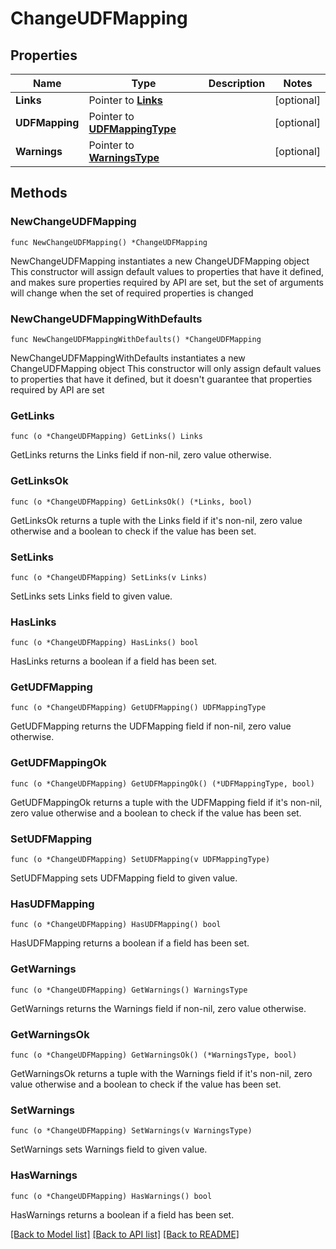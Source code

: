 # ChangeUDFMapping

## Properties

Name | Type | Description | Notes
------------ | ------------- | ------------- | -------------
**Links** | Pointer to [**Links**](Links.md) |  | [optional] 
**UDFMapping** | Pointer to [**UDFMappingType**](UDFMappingType.md) |  | [optional] 
**Warnings** | Pointer to [**WarningsType**](WarningsType.md) |  | [optional] 

## Methods

### NewChangeUDFMapping

`func NewChangeUDFMapping() *ChangeUDFMapping`

NewChangeUDFMapping instantiates a new ChangeUDFMapping object
This constructor will assign default values to properties that have it defined,
and makes sure properties required by API are set, but the set of arguments
will change when the set of required properties is changed

### NewChangeUDFMappingWithDefaults

`func NewChangeUDFMappingWithDefaults() *ChangeUDFMapping`

NewChangeUDFMappingWithDefaults instantiates a new ChangeUDFMapping object
This constructor will only assign default values to properties that have it defined,
but it doesn't guarantee that properties required by API are set

### GetLinks

`func (o *ChangeUDFMapping) GetLinks() Links`

GetLinks returns the Links field if non-nil, zero value otherwise.

### GetLinksOk

`func (o *ChangeUDFMapping) GetLinksOk() (*Links, bool)`

GetLinksOk returns a tuple with the Links field if it's non-nil, zero value otherwise
and a boolean to check if the value has been set.

### SetLinks

`func (o *ChangeUDFMapping) SetLinks(v Links)`

SetLinks sets Links field to given value.

### HasLinks

`func (o *ChangeUDFMapping) HasLinks() bool`

HasLinks returns a boolean if a field has been set.

### GetUDFMapping

`func (o *ChangeUDFMapping) GetUDFMapping() UDFMappingType`

GetUDFMapping returns the UDFMapping field if non-nil, zero value otherwise.

### GetUDFMappingOk

`func (o *ChangeUDFMapping) GetUDFMappingOk() (*UDFMappingType, bool)`

GetUDFMappingOk returns a tuple with the UDFMapping field if it's non-nil, zero value otherwise
and a boolean to check if the value has been set.

### SetUDFMapping

`func (o *ChangeUDFMapping) SetUDFMapping(v UDFMappingType)`

SetUDFMapping sets UDFMapping field to given value.

### HasUDFMapping

`func (o *ChangeUDFMapping) HasUDFMapping() bool`

HasUDFMapping returns a boolean if a field has been set.

### GetWarnings

`func (o *ChangeUDFMapping) GetWarnings() WarningsType`

GetWarnings returns the Warnings field if non-nil, zero value otherwise.

### GetWarningsOk

`func (o *ChangeUDFMapping) GetWarningsOk() (*WarningsType, bool)`

GetWarningsOk returns a tuple with the Warnings field if it's non-nil, zero value otherwise
and a boolean to check if the value has been set.

### SetWarnings

`func (o *ChangeUDFMapping) SetWarnings(v WarningsType)`

SetWarnings sets Warnings field to given value.

### HasWarnings

`func (o *ChangeUDFMapping) HasWarnings() bool`

HasWarnings returns a boolean if a field has been set.


[[Back to Model list]](../README.md#documentation-for-models) [[Back to API list]](../README.md#documentation-for-api-endpoints) [[Back to README]](../README.md)


